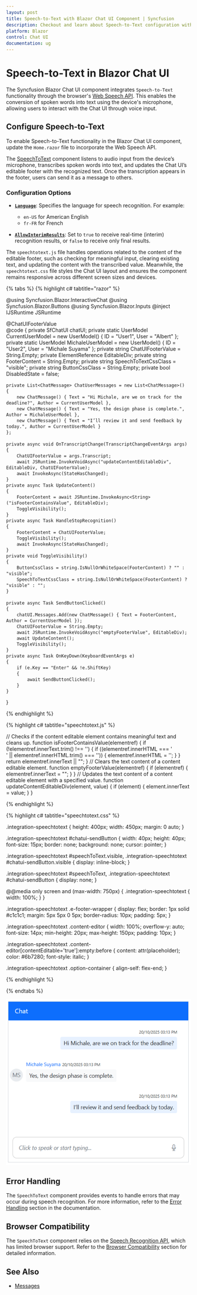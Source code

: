 ```yaml
---
layout: post
title: Speech-to-Text with Blazor Chat UI Component | Syncfusion
description: Checkout and learn about Speech-to-Text configuration with Blazor Chat UI component in Blazor Server App and Blazor WebAssembly App.
platform: Blazor
control: Chat UI
documentation: ug
---
```


# Speech-to-Text in Blazor Chat UI

The Syncfusion Blazor Chat UI component integrates `Speech-to-Text` functionality through the browser's [Web Speech API](https://developer.mozilla.org/en-US/docs/Web/API/Web_Speech_API). This enables the conversion of spoken words into text using the device's microphone, allowing users to interact with the Chat UI through voice input.

## Configure Speech-to-Text

To enable Speech-to-Text functionality in the Blazor Chat UI component, update the `Home.razor` file to incorporate the Web Speech API.

The [SpeechToText](https://blazor.syncfusion.com/documentation/speech-to-text/getting-started-web-app) component listens to audio input from the device’s microphone, transcribes spoken words into text, and updates the Chat UI’s editable footer with the recognized text. Once the transcription appears in the footer, users can send it as a message to others.

### Configuration Options

* **[`Language`](https://help.syncfusion.com/cr/blazor/Syncfusion.Blazor.Inputs.SfSpeechToText.html#Syncfusion_Blazor_Inputs_SfSpeechToText_Language)**: Specifies the language for speech recognition. For example:

    * `en-US` for American English
    * `fr-FR` for French

* **[`AllowInterimResults`](https://help.syncfusion.com/cr/blazor/Syncfusion.Blazor.Inputs.SfSpeechToText.html#Syncfusion_Blazor_Inputs_SfSpeechToText_AllowInterimResults)**: Set to `true` to receive real-time (interim) recognition results, or `false` to receive only final results.

The `speechtotext.js` file handles operations related to the content of the editable footer, such as checking for meaningful input, clearing existing text, and updating the content with the transcribed value. Meanwhile, the `speechtotext.css` file styles the Chat UI layout and ensures the component remains responsive across different screen sizes and devices.

{% tabs %}
{% highlight c# tabtitle="razor" %}

@using Syncfusion.Blazor.InteractiveChat
@using Syncfusion.Blazor.Buttons
@using Syncfusion.Blazor.Inputs
@inject IJSRuntime JSRuntime

<div class="integration-speechtotext">
    <SfChatUI @ref="chatUI" ID="chatUser" AutoScrollToBottom=true User="CurrentUserModel" Messages="ChatUserMessages">
        <FooterTemplate>
            <div class="e-footer-wrapper">
                <div id="chatui-footer" class="content-editor" contenteditable="true" placeholder="Click to speak or start typing..." @oninput="@UpdateContent" @onkeydown="@OnKeyDown" @ref="@EditableDiv">@ChatUIFooterValue</div>
                <div class="option-container">
                    <SfSpeechToText ID="speechToText" TranscriptChanging="@OnTranscriptChange" SpeechRecognitionStopped="@HandleStopRecognition"
                    CssClass="@($"e-flat {SpeechToTextCssClass}")" Disabled="@DisabledState"></SfSpeechToText>
                    <SfButton ID="chatui-sendButton" IconCss="e-assist-send e-icons" CssClass="@ButtonCssClass" @onclick="SendButtonClicked"></SfButton>
                </div>
            </div>
        </FooterTemplate>
    </SfChatUI>
</div>
@code {
    private SfChatUI chatUI;
    private static UserModel CurrentUserModel = new UserModel() { ID = "User1", User = "Albert" };
    private static UserModel MichaleUserModel = new UserModel() { ID = "User2", User = "Michale Suyama" };
    private string ChatUIFooterValue = String.Empty;
    private ElementReference EditableDiv;
    private string FooterContent = String.Empty;
    private string SpeechToTextCssClass = "visible";
    private string ButtonCssClass = String.Empty;
    private bool DisabledState = false;

    private List<ChatMessage> ChatUserMessages = new List<ChatMessage>()
    {
        new ChatMessage() { Text = "Hi Michale, are we on track for the deadline?", Author = CurrentUserModel },
        new ChatMessage() { Text = "Yes, the design phase is complete.", Author = MichaleUserModel },
        new ChatMessage() { Text = "I’ll review it and send feedback by today.", Author = CurrentUserModel }
    };

    private async void OnTranscriptChange(TranscriptChangeEventArgs args)
    {
        ChatUIFooterValue = args.Transcript;
        await JSRuntime.InvokeVoidAsync("updateContentEditableDiv", EditableDiv, ChatUIFooterValue);
        await InvokeAsync(StateHasChanged);
    }
    private async Task UpdateContent()
    {
        FooterContent = await JSRuntime.InvokeAsync<String>("isFooterContainsValue", EditableDiv);
        ToggleVisibility();
    }
    private async Task HandleStopRecognition()
    {
        FooterContent = ChatUIFooterValue;
        ToggleVisibility();
        await InvokeAsync(StateHasChanged);
    }
    private void ToggleVisibility()
    {
        ButtonCssClass = string.IsNullOrWhiteSpace(FooterContent) ? "" : "visible";
        SpeechToTextCssClass = string.IsNullOrWhiteSpace(FooterContent) ? "visible" : "";
    }

    private async Task SendButtonClicked()
    {
        chatUI.Messages.Add(new ChatMessage() { Text = FooterContent, Author = CurrentUserModel });
        ChatUIFooterValue = String.Empty;
        await JSRuntime.InvokeVoidAsync("emptyFooterValue", EditableDiv);
        await UpdateContent();
        ToggleVisibility();
    }
    private async Task OnKeyDown(KeyboardEventArgs e)
    {
        if (e.Key == "Enter" && !e.ShiftKey)
        {
            await SendButtonClicked();
        }
    }
}

{% endhighlight %}

{% highlight c# tabtitle="speechtotext.js" %}

// Checks if the content editable element contains meaningful text and cleans up.
function isFooterContainsValue(elementref) {
    if (!elementref.innerText.trim() !== '') {
        if ((elementref.innerHTML === '<br>' || elementref.innerHTML.trim() === '')) {
            elementref.innerHTML = '';
        }
    }
    return elementref.innerText || "";
}
// Clears the text content of a content editable element.
function emptyFooterValue(elementref) {
    if (elementref) {
        elementref.innerText = "";
    }
}
// Updates the text content of a content editable element with a specified value.
function updateContentEditableDiv(element, value) {
    if (element) {
        element.innerText = value;
    }
}

{% endhighlight %}

{% highlight c# tabtitle="speechtotext.css" %}

.integration-speechtotext {
  height: 400px;
  width: 450px;
  margin: 0 auto;
}

.integration-speechtotext #chatui-sendButton {
  width: 40px;
  height: 40px;
  font-size: 15px;
  border: none;
  background: none;
  cursor: pointer;
}

.integration-speechtotext #speechToText.visible,
.integration-speechtotext #chatui-sendButton.visible {
  display: inline-block;
}

.integration-speechtotext #speechToText,
.integration-speechtotext #chatui-sendButton {
  display: none;
}

@@media only screen and (max-width: 750px) {
  .integration-speechtotext {
    width: 100%;
  }
}

.integration-speechtotext .e-footer-wrapper {
  display: flex;
  border: 1px solid #c1c1c1;
  margin: 5px 5px 0 5px;
  border-radius: 10px;
  padding: 5px;
}

.integration-speechtotext .content-editor {
  width: 100%;
  overflow-y: auto;
  font-size: 14px;
  min-height: 20px;
  max-height: 150px;
  padding: 10px;
}

.integration-speechtotext .content-editor[contentEditable='true']:empty:before {
  content: attr(placeholder);
  color: #6b7280;
  font-style: italic;
}

.integration-speechtotext .option-container {
  align-self: flex-end;
}

{% endhighlight %}

{% endtabs %}

![Integrating Speech-to-Text with Chat UI](./images/chatui-stt.png)

## Error Handling

The `SpeechToText` component provides events to handle errors that may occur during speech recognition. For more information, refer to the [Error Handling](https://blazor.syncfusion.com/documentation/speech-to-text/speech-recognition#error-handling) section in the documentation.

## Browser Compatibility

The `SpeechToText` component relies on the [Speech Recognition API](https://developer.mozilla.org/en-US/docs/Web/API/SpeechRecognition), which has limited browser support. Refer to the [Browser Compatibility](https://blazor.syncfusion.com/documentation/speech-to-text/speech-recognition#browser-support) section for detailed information.

## See Also

* [Messages](./messages)

